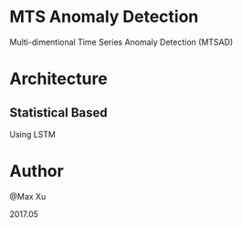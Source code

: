 # MTS Anomaly Detection
Multi-dimentional Time Series Anomaly Detection (MTSAD)


# Architecture
## Statistical Based
Using LSTM


# Author
@Max Xu

2017.05